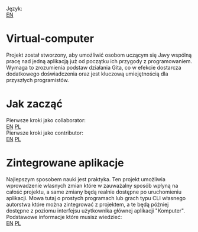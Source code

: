 Język: <br>
[EN](../README.md)

# Virtual-computer

Projekt został stworzony, aby umożliwić osobom uczącym się Javy wspólną pracę nad jedną aplikacją już od początku ich przygody z programowaniem. <br>
Wymaga to zrozumienia podstaw działania Gita, co w efekcie dostarcza dodatkowego doświadczenia oraz jest kluczową umiejętnością dla przyszłych programistów.

#  Jak zacząć

Pierwsze kroki jako collaborator:  
[EN](instructions/howToStart/collaboratorHowToStart-en.md) 
[PL](instructions/howToStart/collaboratorHowToStart-pl.md) <br>
Pierwsze kroki jako contributor: <br>
[EN](instructions/howToStart/contributorHowToStart-en.md) 
[PL](instructions/howToStart/contributorHowToStart-en.md)

# Zintegrowane aplikacje

Najlepszym sposobem nauki jest praktyka. Ten projekt umożliwia wprowadzenie własnych zmian które w zauważalny sposób wpłyną na całość projektu, a same
zmiany będą realnie dostępne po uruchomieniu aplikacji. Mowa tutaj o prostych programach lub grach typu CLI własnego autorstwa które można zintegrować
z projektem, a te będą później dostępne z poziomu interfejsu użytkownika głównej aplikacji "Komputer". 
Podstawowe informacje które musisz wiedzieć: <br>
[EN](instructions/inAppPrograms/inAppInterfaces-en.md)
[PL](instructions/inAppPrograms/inAppInterfaces-pl.md)
